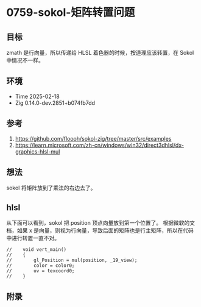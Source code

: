 # 0759-sokol-矩阵转置问题

## 目标

zmath 是行向量，所以传递给 HLSL 着色器的时候，按道理应该转置，在 Sokol 中情况不一样。

## 环境

- Time 2025-02-18
- Zig 0.14.0-dev.2851+b074fb7dd

## 参考

1. <https://github.com/floooh/sokol-zig/tree/master/src/examples>
2. <https://learn.microsoft.com/zh-cn/windows/win32/direct3dhlsl/dx-graphics-hlsl-mul>

## 想法

sokol 将矩阵放到了乘法的右边去了。

## hlsl

从下面可以看到，sokol 把 position 顶点向量放到第一个位置了。
根据微软的文档，如果 x 是向量，则视为行向量，导致后面的矩阵也是行主矩阵，所以在代码中进行转置一直不对。

```zig
//    void vert_main()
//    {
//        gl_Position = mul(position, _19_view);
//        color = color0;
//        uv = texcoord0;
//    }
```

## 附录
